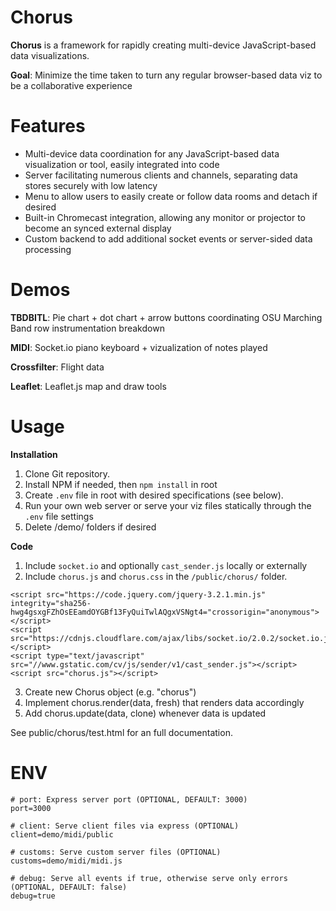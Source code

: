 # Chorus
**Chorus** is a framework for rapidly creating multi-device JavaScript-based data visualizations.

**Goal**: Minimize the time taken to turn any regular browser-based data viz to be a collaborative experience

# Features
- Multi-device data coordination for any JavaScript-based data visualization or tool, easily integrated into code
- Server facilitating numerous clients and channels, separating data stores securely with low latency
- Menu to allow users to easily create or follow data rooms and detach if desired
- Built-in Chromecast integration, allowing any monitor or projector to become an synced external display
- Custom backend to add additional socket events or server-sided data processing

# Demos
**TBDBITL**: Pie chart + dot chart + arrow buttons coordinating OSU Marching Band row instrumentation breakdown

**MIDI**: Socket.io piano keyboard + vizualization of notes played

**Crossfilter**: Flight data

**Leaflet**: Leaflet.js map and draw tools

# Usage
**Installation**
1. Clone Git repository.
2. Install NPM if needed, then ```npm install``` in root
3. Create ```.env``` file in root with desired specifications (see below).
4. Run your own web server or serve your viz files statically through the ```.env``` file settings
5. Delete /demo/ folders if desired

**Code**
1. Include ```socket.io``` and optionally ```cast_sender.js``` locally or externally
2. Include ```chorus.js``` and ```chorus.css``` in the ```/public/chorus/``` folder.
```
<script src="https://code.jquery.com/jquery-3.2.1.min.js" integrity="sha256-hwg4gsxgFZhOsEEamdOYGBf13FyQuiTwlAQgxVSNgt4="crossorigin="anonymous"></script>
<script src="https://cdnjs.cloudflare.com/ajax/libs/socket.io/2.0.2/socket.io.js"></script>
<script type="text/javascript" src="//www.gstatic.com/cv/js/sender/v1/cast_sender.js"></script>
<script src="chorus.js"></script>
```
3. Create new Chorus object (e.g. "chorus")
4. Implement chorus.render(data, fresh) that renders data accordingly
5. Add chorus.update(data, clone) whenever data is updated

See public/chorus/test.html for an full documentation.

# ENV
```
# port: Express server port (OPTIONAL, DEFAULT: 3000)
port=3000

# client: Serve client files via express (OPTIONAL)
client=demo/midi/public

# customs: Serve custom server files (OPTIONAL)
customs=demo/midi/midi.js

# debug: Serve all events if true, otherwise serve only errors (OPTIONAL, DEFAULT: false)
debug=true
```
